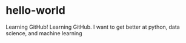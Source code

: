 # hello-world
Learning GitHub!
Learning GitHub. I want to get better at python, data science, and machine learning
